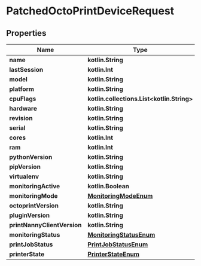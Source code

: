 
# PatchedOctoPrintDeviceRequest

## Properties
Name | Type | Description | Notes
------------ | ------------- | ------------- | -------------
**name** | **kotlin.String** |  |  [optional]
**lastSession** | **kotlin.Int** |  |  [optional]
**model** | **kotlin.String** |  |  [optional]
**platform** | **kotlin.String** |  |  [optional]
**cpuFlags** | **kotlin.collections.List&lt;kotlin.String&gt;** |  |  [optional]
**hardware** | **kotlin.String** |  |  [optional]
**revision** | **kotlin.String** |  |  [optional]
**serial** | **kotlin.String** |  |  [optional]
**cores** | **kotlin.Int** |  |  [optional]
**ram** | **kotlin.Int** |  |  [optional]
**pythonVersion** | **kotlin.String** |  |  [optional]
**pipVersion** | **kotlin.String** |  |  [optional]
**virtualenv** | **kotlin.String** |  |  [optional]
**monitoringActive** | **kotlin.Boolean** |  |  [optional]
**monitoringMode** | [**MonitoringModeEnum**](MonitoringModeEnum.md) |  |  [optional]
**octoprintVersion** | **kotlin.String** |  |  [optional]
**pluginVersion** | **kotlin.String** |  |  [optional]
**printNannyClientVersion** | **kotlin.String** |  |  [optional]
**monitoringStatus** | [**MonitoringStatusEnum**](MonitoringStatusEnum.md) |  |  [optional]
**printJobStatus** | [**PrintJobStatusEnum**](PrintJobStatusEnum.md) |  |  [optional]
**printerState** | [**PrinterStateEnum**](PrinterStateEnum.md) |  |  [optional]



